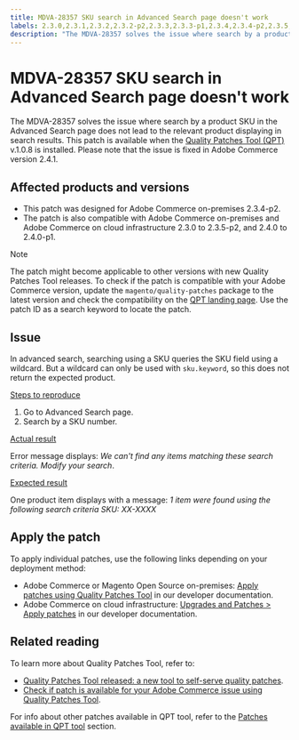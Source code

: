```yaml
---
title: MDVA-28357 SKU search in Advanced Search page doesn't work
labels: 2.3.0,2.3.1,2.3.2,2.3.2-p2,2.3.3,2.3.3-p1,2.3.4,2.3.4-p2,2.3.5,2.3.5-p1,2.3.5-p2,2.4.0,2.4.0-p1,Advanced search,QPT 1.0.8,QPT patches,Magento Commerce,Magento Commerce Cloud,search,support tools,Adobe Commerce,cloud infrastructure,on-premises
description: "The MDVA-28357 solves the issue where search by a product SKU in the Advanced Search page does not lead to the relevant product displaying in search results. This patch is available when the [Quality Patches Tool (QPT)](https://support.magento.com/hc/en-us/articles/360047139492) v.1.0.8 is installed. Please note that the issue is fixed in Adobe Commerce version 2.4.1."
---
```


# MDVA-28357 SKU search in Advanced Search page doesn't work

The MDVA-28357 solves the issue where search by a product SKU in the Advanced Search page does not lead to the relevant product displaying in search results. This patch is available when the [Quality Patches Tool (QPT)](https://support.magento.com/hc/en-us/articles/360047139492) v.1.0.8 is installed. Please note that the issue is fixed in Adobe Commerce version 2.4.1.

## Affected products and versions

* This patch was designed for Adobe Commerce on-premises 2.3.4-p2.
* The patch is also compatible with Adobe Commerce on-premises and Adobe Commerce on cloud infrastructure 2.3.0 to 2.3.5-p2, and 2.4.0 to 2.4.0-p1.

>[!NOTE]
>
>The patch might become applicable to other versions with new Quality Patches Tool releases. To check if the patch is compatible with your Adobe Commerce version, update the `magento/quality-patches` package to the latest version and check the compatibility on the [QPT landing page](https://devdocs.magento.com/quality-patches/tool.html#patch-grid). Use the patch ID as a search keyword to locate the patch.

## Issue

In advanced search, searching using a SKU queries the SKU field using a wildcard. But a wildcard can only be used with `sku.keyword`, so this does not return the expected product.

 <u>Steps to reproduce</u>

1. Go to Advanced Search page.
1. Search by a SKU number.

 <u>Actual result</u>

 Error message displays: *We can't find any items matching these search criteria. Modify your search*.

 <u>Expected result</u>

 One product item displays with a message: *1 item were found using the following search criteria*  *SKU: XX-XXXX*

## Apply the patch

To apply individual patches, use the following links depending on your deployment method:

* Adobe Commerce or Magento Open Source on-premises: [Apply patches using Quality Patches Tool](https://devdocs.magento.com/guides/v2.4/comp-mgr/patching/mqp.html) in our developer documentation.
* Adobe Commerce on cloud infrastructure: [Upgrades and Patches > Apply patches](https://devdocs.magento.com/cloud/project/project-patch.html) in our developer documentation.

## Related reading

To learn more about Quality Patches Tool, refer to:

* [Quality Patches Tool released: a new tool to self-serve quality patches](https://support.magento.com/hc/en-us/articles/360047139492).
* [Check if patch is available for your Adobe Commerce issue using Quality Patches Tool](https://support.magento.com/hc/en-us/articles/360047125252).

For info about other patches available in QPT tool, refer to the [Patches available in QPT tool](https://support.magento.com/hc/en-us/sections/360010506631-Patches-available-in-QPT-tool-) section.
